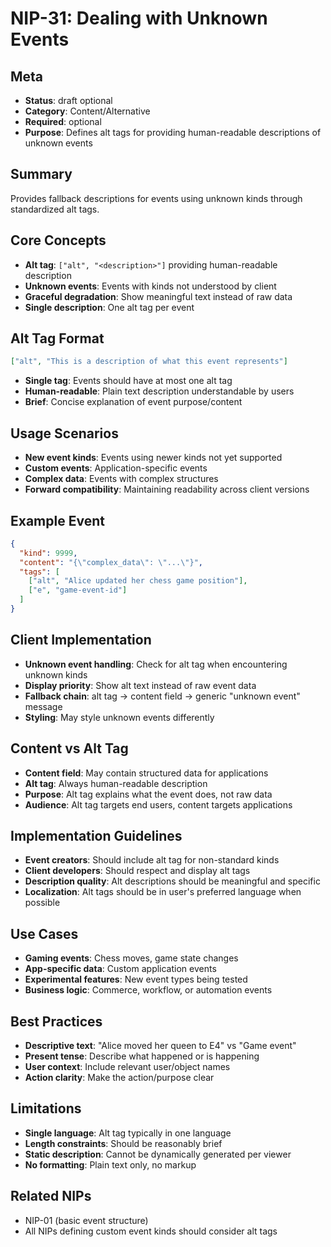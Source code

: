# NIP-31: Dealing with Unknown Events

## Meta
- **Status**: draft optional
- **Category**: Content/Alternative
- **Required**: optional
- **Purpose**: Defines alt tags for providing human-readable descriptions of unknown events

## Summary
Provides fallback descriptions for events using unknown kinds through standardized alt tags.

## Core Concepts
- **Alt tag**: `["alt", "<description>"]` providing human-readable description
- **Unknown events**: Events with kinds not understood by client
- **Graceful degradation**: Show meaningful text instead of raw data
- **Single description**: One alt tag per event

## Alt Tag Format
```json
["alt", "This is a description of what this event represents"]
```
- **Single tag**: Events should have at most one alt tag
- **Human-readable**: Plain text description understandable by users
- **Brief**: Concise explanation of event purpose/content

## Usage Scenarios
- **New event kinds**: Events using newer kinds not yet supported
- **Custom events**: Application-specific events
- **Complex data**: Events with complex structures
- **Forward compatibility**: Maintaining readability across client versions

## Example Event
```json
{
  "kind": 9999,
  "content": "{\"complex_data\": \"...\"}",
  "tags": [
    ["alt", "Alice updated her chess game position"],
    ["e", "game-event-id"]
  ]
}
```

## Client Implementation
- **Unknown event handling**: Check for alt tag when encountering unknown kinds
- **Display priority**: Show alt text instead of raw event data
- **Fallback chain**: alt tag → content field → generic "unknown event" message
- **Styling**: May style unknown events differently

## Content vs Alt Tag
- **Content field**: May contain structured data for applications
- **Alt tag**: Always human-readable description
- **Purpose**: Alt tag explains what the event does, not raw data
- **Audience**: Alt tag targets end users, content targets applications

## Implementation Guidelines
- **Event creators**: Should include alt tag for non-standard kinds
- **Client developers**: Should respect and display alt tags
- **Description quality**: Alt descriptions should be meaningful and specific
- **Localization**: Alt tags should be in user's preferred language when possible

## Use Cases
- **Gaming events**: Chess moves, game state changes
- **App-specific data**: Custom application events
- **Experimental features**: New event types being tested
- **Business logic**: Commerce, workflow, or automation events

## Best Practices
- **Descriptive text**: "Alice moved her queen to E4" vs "Game event"
- **Present tense**: Describe what happened or is happening
- **User context**: Include relevant user/object names
- **Action clarity**: Make the action/purpose clear

## Limitations
- **Single language**: Alt tag typically in one language
- **Length constraints**: Should be reasonably brief
- **Static description**: Cannot be dynamically generated per viewer
- **No formatting**: Plain text only, no markup

## Related NIPs
- NIP-01 (basic event structure)
- All NIPs defining custom event kinds should consider alt tags 